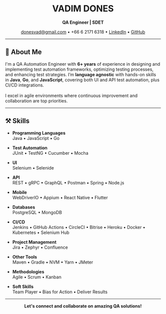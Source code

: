 <h1 align="center">VADIM DONES</h1>
<p align="center"><strong>QA Engineer | SDET</strong></p>

<p align="center">
  <a href="mailto:donesvad@gmail.com">donesvad@gmail.com</a> • 
  +66&nbsp;6&nbsp;2171&nbsp;6318 • 
  <a href="https://www.linkedin.com/in/vadim-dones" target="_blank">LinkedIn</a> • 
  <a href="https://github.com/donesvad" target="_blank">GitHub</a>
</p>

---

## 👋 About Me
I'm a QA Automation Engineer with **6+ years** of experience in designing and implementing test automation frameworks, optimizing testing processes, and enhancing test strategies. I’m **language agnostic** with hands-on skills in **Java**, **Go**, and **JavaScript**, covering both UI and API test automation, plus CI/CD integrations.  
<br>
I excel in agile environments where continuous improvement and collaboration are top priorities.

---

## ⚒️ Skills

- **Programming Languages**  
  Java • JavaScript • Go

- **Test Automation**  
  JUnit • TestNG • Cucumber • Mocha

- **UI**  
  Selenium • Selenide

- **API**  
  REST • gRPC • GraphQL • Postman • Spring • Node.js

- **Mobile**  
  WebDriverIO • Appium • React Native • Flutter

- **Databases**  
  PostgreSQL • MongoDB

- **CI/CD**  
  Jenkins • GitHub Actions • CircleCI • Bitrise • Heroku • Docker • Kubernetes • Selenium Hub

- **Project Management**  
  Jira • Zephyr • Confluence

- **Other Tools**  
  Maven • Gradle • NVM • Yarn • JMeter

- **Methodologies**  
  Agile • Scrum • Kanban

- **Soft Skills**  
  Team Player • Bias for Action • Deliver Results

---

<p align="center">
  <strong>Let's connect and collaborate on amazing QA solutions!</strong>
</p>
